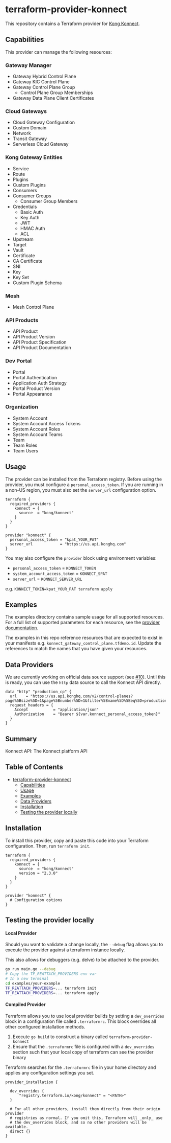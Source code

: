 # terraform-provider-konnect

This repository contains a Terraform provider for [Kong Konnect](https://konghq.com/products/kong-konnect/register?utm_source=github&utm_campaign=terraform&utm_content=terraform-provider-konnect).

## Capabilities

This provider can manage the following resources:

### Gateway Manager

- Gateway Hybrid Control Plane
- Gateway KIC Control Plane
- Gateway Control Plane Group
  - Control Plane Group Memberships
- Gateway Data Plane Client Certificates

### Cloud Gateways

- Cloud Gateway Configuration
- Custom Domain
- Network
- Transit Gateway
- Serverless Cloud Gateway

### Kong Gateway Entities

- Service
- Route
- Plugins
- Custom Plugins
- Consumers
- Consumer Groups
  - Consumer Group Members
- Credentials
  - Basic Auth
  - Key Auth
  - JWT
  - HMAC Auth
  - ACL
- Upstream
- Target
- Vault
- Certificate
- CA Certificate
- SNI
- Key
- Key Set
- Custom Plugin Schema

### Mesh

- Mesh Control Plane

### API Products

- API Product
- API Product Version
- API Product Specification
- API Product Documentation

### Dev Portal

- Portal
- Portal Authentication
- Application Auth Strategy
- Portal Product Version
- Portal Appearance

### Organization

- System Account
- System Account Access Tokens
- System Account Roles
- System Account Teams
- Team
- Team Roles
- Team Users

## Usage

The provider can be installed from the Terraform registry. Before using the provider, you must configure a `personal_access_token`. If you are running in a non-US region, you must also set the `server_url` configuration option.

```hcl
terraform {
  required_providers {
    konnect = {
      source  = "kong/konnect"
    }
  }
}

provider "konnect" {
  personal_access_token = "kpat_YOUR_PAT"
  server_url            = "https://us.api.konghq.com"
}
```

You may also configure the `provider` block using environment variables:

- `personal_access_token` = `KONNECT_TOKEN`
- `system_account_access_token` = `KONNECT_SPAT`
- `server_url` = `KONNECT_SERVER_URL`

e.g. `KONNECT_TOKEN=kpat_YOUR_PAT terraform apply`

## Examples

The examples directory contains sample usage for all supported resources. For a full list of supported parameters for each resource, see the [provider documentation](https://registry.terraform.io/providers/Kong/konnect/latest/docs).

The examples in this repo reference resources that are expected to exist in your manifests e.g. `konnect_gateway_control_plane.tfdemo.id`. Update the references to match the names that you have given your resources.

## Data Providers

We are currently working on official data source support (see [#10](https://github.com/Kong/terraform-provider-konnect/issues/10)). Until this is ready, you can use the `http` data source to call the Konnect API directly.

```hcl
data "http" "production_cp" {
  url    = "https://us.api.konghq.com/v2/control-planes?page%5Bsize%5D=1&page%5Bnumber%5D=1&filter%5Bname%5D%5Beq%5D=production"
  request_headers = {
    Accept           = "application/json"
    Authorization    = "Bearer ${var.konnect_personal_access_token}"
  }
}
```

<!-- No SDK Installation -->
<!-- No SDK Example Usage -->
<!-- No SDK Available Operations -->
<!-- Start Summary [summary] -->
## Summary

Konnect API: The Konnect platform API
<!-- End Summary [summary] -->

<!-- Start Table of Contents [toc] -->
## Table of Contents
<!-- $toc-max-depth=2 -->
* [terraform-provider-konnect](#terraform-provider-konnect)
  * [Capabilities](#capabilities)
  * [Usage](#usage)
  * [Examples](#examples)
  * [Data Providers](#data-providers)
  * [Installation](#installation)
  * [Testing the provider locally](#testing-the-provider-locally)

<!-- End Table of Contents [toc] -->

<!-- Start Installation [installation] -->
## Installation

To install this provider, copy and paste this code into your Terraform configuration. Then, run `terraform init`.

```hcl
terraform {
  required_providers {
    konnect = {
      source  = "kong/konnect"
      version = "2.3.0"
    }
  }
}

provider "konnect" {
  # Configuration options
}
```
<!-- End Installation [installation] -->

<!-- Start Testing the provider locally [usage] -->
## Testing the provider locally

#### Local Provider

Should you want to validate a change locally, the `--debug` flag allows you to execute the provider against a terraform instance locally.

This also allows for debuggers (e.g. delve) to be attached to the provider.

```sh
go run main.go --debug
# Copy the TF_REATTACH_PROVIDERS env var
# In a new terminal
cd examples/your-example
TF_REATTACH_PROVIDERS=... terraform init
TF_REATTACH_PROVIDERS=... terraform apply
```

#### Compiled Provider

Terraform allows you to use local provider builds by setting a `dev_overrides` block in a configuration file called `.terraformrc`. This block overrides all other configured installation methods.

1. Execute `go build` to construct a binary called `terraform-provider-konnect`
2. Ensure that the `.terraformrc` file is configured with a `dev_overrides` section such that your local copy of terraform can see the provider binary

Terraform searches for the `.terraformrc` file in your home directory and applies any configuration settings you set.

```
provider_installation {

  dev_overrides {
      "registry.terraform.io/kong/konnect" = "<PATH>"
  }

  # For all other providers, install them directly from their origin provider
  # registries as normal. If you omit this, Terraform will _only_ use
  # the dev_overrides block, and so no other providers will be available.
  direct {}
}
```
<!-- End Testing the provider locally [usage] -->

<!-- Placeholder for Future Speakeasy SDK Sections -->

